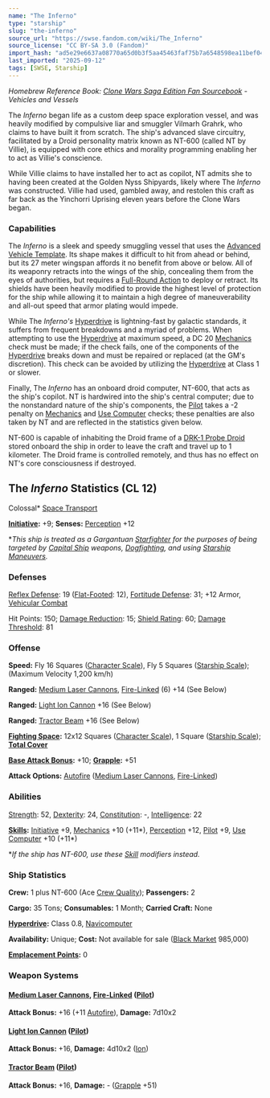 ```yaml
---
name: "The Inferno"
type: "starship"
slug: "the-inferno"
source_url: "https://swse.fandom.com/wiki/The_Inferno"
source_license: "CC BY-SA 3.0 (Fandom)"
import_hash: "ad5e29e6637a08770a65d0b3f5aa45463faf75b7a6548598ea11bef04b6b229a"
last_imported: "2025-09-12"
tags: [SWSE, Starship]
---
```

*Homebrew Reference Book: [Clone Wars Saga Edition Fan Sourcebook](https://swse.fandom.com/wiki/Clone_Wars_Saga_Edition_Fan_Sourcebook) - Vehicles and Vessels*

The *Inferno* began life as a custom deep space exploration vessel, and was heavily modified by compulsive liar and smuggler Vilmarh Grahrk, who claims to have built it from scratch. The ship's advanced slave circuitry, facilitated by a Droid personality matrix known as NT-600 (called NT by Villie), is equipped with core ethics and morality programming enabling her to act as Villie's conscience.

While Villie claims to have installed her to act as copilot, NT admits she to having been created at the Golden Nyss Shipyards, likely where The *Inferno* was constructed. Villie had used, gambled away, and restolen this craft as far back as the Yinchorri Uprising eleven years before the Clone Wars began.

### Capabilities

The *Inferno* is a sleek and speedy smuggling vessel that uses the [Advanced Vehicle Template](https://swse.fandom.com/wiki/Advanced_Vehicle_Template). Its shape makes it difficult to hit from ahead or behind, but its 27 meter wingspan affords it no benefit from above or below. All of its weaponry retracts into the wings of the ship, concealing them from the eyes of authorities, but requires a [Full-Round Action](https://swse.fandom.com/wiki/Full-Round_Action) to deploy or retract. Its shields have been heavily modified to provide the highest level of protection for the ship while allowing it to maintain a high degree of maneuverability and all-out speed that armor plating would impede.

While The *Inferno's* [Hyperdrive](https://swse.fandom.com/wiki/Hyperdrive) is lightning-fast by galactic standards, it suffers from frequent breakdowns and a myriad of problems. When attempting to use the [Hyperdrive](https://swse.fandom.com/wiki/Hyperdrive) at maximum speed, a DC 20 [Mechanics](https://swse.fandom.com/wiki/Mechanics) check must be made; if the check fails, one of the components of the [Hyperdrive](https://swse.fandom.com/wiki/Hyperdrive) breaks down and must be repaired or replaced (at the GM's discretion). This check can be avoided by utilizing the [Hyperdrive](https://swse.fandom.com/wiki/Hyperdrive) at Class 1 or slower.

Finally, The *Inferno* has an onboard droid computer, NT-600, that acts as the ship's copilot. NT is hardwired into the ship's central computer; due to the nonstandard nature of the ship's components, the [Pilot](https://swse.fandom.com/wiki/Pilot_(Vehicle_Combat)) takes a -2 penalty on [Mechanics](https://swse.fandom.com/wiki/Mechanics) and [Use Computer](https://swse.fandom.com/wiki/Use_Computer) checks; these penalties are also taken by NT and are reflected in the statistics given below.

NT-600 is capable of inhabiting the Droid frame of a [DRK-1 Probe Droid](https://swse.fandom.com/wiki/DRK-1_Probe_Droid) stored onboard the ship in order to leave the craft and travel up to 1 kilometer. The Droid frame is controlled remotely, and thus has no effect on NT's core consciousness if destroyed.

## The *Inferno* Statistics (CL 12)
Colossal* [Space Transport](https://swse.fandom.com/wiki/Space_Transport)

**[Initiative](https://swse.fandom.com/wiki/Initiative):** +9; **Senses:** [Perception](https://swse.fandom.com/wiki/Perception) +12

**This ship is treated as a Gargantuan [Starfighter](https://swse.fandom.com/wiki/Starfighter) for the purposes of being targeted by [Capital Ship](https://swse.fandom.com/wiki/Capital_Ship) weapons, [Dogfighting](https://swse.fandom.com/wiki/Dogfighting), and using [Starship Maneuvers](https://swse.fandom.com/wiki/Starship_Maneuvers).*
### Defenses
[Reflex Defense](https://swse.fandom.com/wiki/Reflex_Defense_(Vehicles)): 19 ([Flat-Footed](https://swse.fandom.com/wiki/Flat-Footed): 12), [Fortitude Defense](https://swse.fandom.com/wiki/Fortitude_Defense_(Vehicles)): 31; +12 Armor, [Vehicular Combat](https://swse.fandom.com/wiki/Vehicular_Combat)

Hit Points: 150; [Damage Reduction](https://swse.fandom.com/wiki/Damage_Reduction): 15; [Shield Rating](https://swse.fandom.com/wiki/Shield_Rating): 60; [Damage Threshold](https://swse.fandom.com/wiki/Damage_Threshold_(Vehicles)): 81
### Offense
**Speed:** Fly 16 Squares ([Character Scale](https://swse.fandom.com/wiki/Character_Scale)), Fly 5 Squares ([Starship Scale](https://swse.fandom.com/wiki/Starship_Scale)); (Maximum Velocity 1,200 km/h)

**Ranged:** [Medium Laser Cannons](https://swse.fandom.com/wiki/Medium_Laser_Cannons), [Fire-Linked](https://swse.fandom.com/wiki/Fire-Linked) (6) +14 (See Below)

**Ranged:** [Light Ion Cannon](https://swse.fandom.com/wiki/Light_Ion_Cannon) +16 (See Below)

**Ranged:** [Tractor Beam](https://swse.fandom.com/wiki/Tractor_Beam) +16 (See Below)

**[Fighting Space](https://swse.fandom.com/wiki/Fighting_Space):** 12x12 Squares ([Character Scale](https://swse.fandom.com/wiki/Character_Scale)), 1 Square ([Starship Scale](https://swse.fandom.com/wiki/Starship_Scale)); **[Total Cover](https://swse.fandom.com/wiki/Total_Cover)**

**[Base Attack Bonus](https://swse.fandom.com/wiki/Base_Attack_Bonus):** +10; **[Grapple](https://swse.fandom.com/wiki/Grapple):** +51

**Attack Options:** [Autofire](https://swse.fandom.com/wiki/Autofire_(Vehicle_Combat)) ([Medium Laser Cannons](https://swse.fandom.com/wiki/Medium_Laser_Cannons), [Fire-Linked](https://swse.fandom.com/wiki/Fire-Linked))
### Abilities
[Strength](https://swse.fandom.com/wiki/Strength): 52, [Dexterity](https://swse.fandom.com/wiki/Dexterity): 24, [Constitution](https://swse.fandom.com/wiki/Constitution): -, [Intelligence](https://swse.fandom.com/wiki/Intelligence): 22

**[Skills](https://swse.fandom.com/wiki/Skills):** [Initiative](https://swse.fandom.com/wiki/Initiative) +9, [Mechanics](https://swse.fandom.com/wiki/Mechanics) +10 (+11*), [Perception](https://swse.fandom.com/wiki/Perception) +12, [Pilot](https://swse.fandom.com/wiki/Pilot) +9, [Use Computer](https://swse.fandom.com/wiki/Use_Computer) +10 (+11*)

**If the ship has NT-600, use these [Skill](https://swse.fandom.com/wiki/Skill) modifiers instead.*

### Ship Statistics
**Crew:** 1 plus NT-600 (Ace [Crew Quality](https://swse.fandom.com/wiki/Crew_Quality)); **Passengers:** 2

**Cargo:** 35 Tons; **Consumables:** 1 Month; **Carried Craft:** None

**[Hyperdrive](https://swse.fandom.com/wiki/Hyperdrive):** Class 0.8, [Navicomputer](https://swse.fandom.com/wiki/Navicomputer)

**Availability:** Unique; **Cost:** Not available for sale ([Black Market](https://swse.fandom.com/wiki/Black_Market) 985,000)

**[Emplacement Points](https://swse.fandom.com/wiki/Emplacement_Points):** 0
### Weapon Systems
#### **[Medium Laser Cannons](https://swse.fandom.com/wiki/Medium_Laser_Cannons), [Fire-Linked](https://swse.fandom.com/wiki/Fire-Linked) ([Pilot](https://swse.fandom.com/wiki/Pilot_(Vehicle_Combat)))**
**Attack Bonus:** +16 (+11 [Autofire](https://swse.fandom.com/wiki/Autofire_(Vehicle_Combat))), **Damage:** 7d10x2
#### **[Light Ion Cannon](https://swse.fandom.com/wiki/Light_Ion_Cannon) ([Pilot](https://swse.fandom.com/wiki/Pilot_(Vehicle_Combat)))**
**Attack Bonus:** +16, **Damage:** 4d10x2 ([Ion](https://swse.fandom.com/wiki/Ion))

#### **[Tractor Beam](https://swse.fandom.com/wiki/Tractor_Beam) ([Pilot](https://swse.fandom.com/wiki/Pilot_(Vehicle_Combat)))**
**Attack Bonus:** +16, **Damage:** - ([Grapple](https://swse.fandom.com/wiki/Grapple) +51)